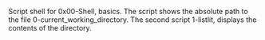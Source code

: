 Script shell for 0x00-Shell, basics.
The script shows the absolute path to the file 0-current_working_directory. The second script 1-listlit, displays the contents of the directory.
